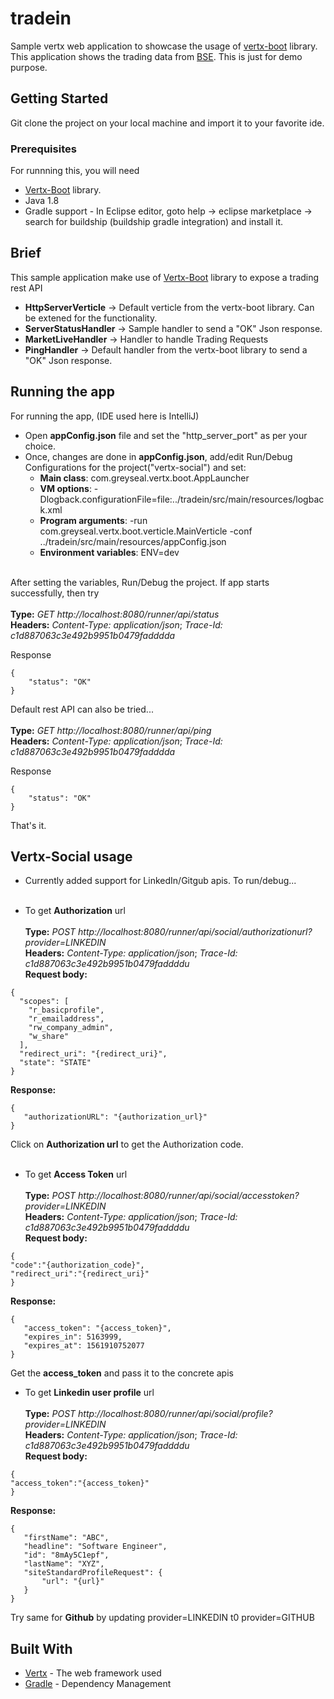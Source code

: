 # tradein
Sample vertx web application to showcase the usage of [vertx-boot](https://github.com/greyseal/vertx-boot) library. This application shows the trading data from [BSE](https://www.bseindia.com/). This is just for demo purpose.

## Getting Started

Git clone the project on your local machine and import it to your favorite ide.

### Prerequisites

For runnning this, you will need
- [Vertx-Boot](https://github.com/greyseal/vertx-boot) library.
- Java 1.8
- Gradle support - In Eclipse editor, goto help -> eclipse marketplace -> search for buildship (buildship gradle integration) and install it.

## Brief
This sample application make use of [Vertx-Boot](https://github.com/greyseal/vertx-boot) library to expose a trading rest API 
- **HttpServerVerticle**       -> Default verticle from the vertx-boot library. Can be extened for the functionality.
- **ServerStatusHandler**      -> Sample handler to send a "OK" Json response.
- **MarketLiveHandler**        -> Handler to handle Trading Requests
- **PingHandler**              -> Default handler from the vertx-boot library to send a "OK" Json response.

## Running the app

For running the app, (IDE used here is IntelliJ)
- Open **appConfig.json** file and set the "http_server_port" as per your choice.
- Once, changes are done in **appConfig.json**, add/edit Run/Debug Configurations for the project("vertx-social") and set:
  * **Main class**: com.greyseal.vertx.boot.AppLauncher
  * **VM options**: -Dlogback.configurationFile=file:../tradein/src/main/resources/logback.xml
  * **Program arguments**: -run com.greyseal.vertx.boot.verticle.MainVerticle -conf ../tradein/src/main/resources/appConfig.json 
  * **Environment variables**: ENV=dev 
 <br /><br /> 

After setting the variables, Run/Debug the project. If app starts successfully, then try <br /><br /> 
**Type:** *GET http://localhost:8080/runner/api/status* <br />
**Headers:** *Content-Type: application/json*;  *Trace-Id: c1d887063c3e492b9951b0479fadddda* <br />

Response<br />
```
{
    "status": "OK"
}
```
Default rest API can also be tried... <br /><br />
**Type:** *GET http://localhost:8080/runner/api/ping* <br />
**Headers:** *Content-Type: application/json*;  *Trace-Id: c1d887063c3e492b9951b0479fadddda* <br />

Response<br />
```
{
    "status": "OK"
}
```
That's it.

## Vertx-Social usage
- Currently added support for LinkedIn/Gitgub apis. To run/debug...<br  /><br  />
* To get **Authorization** url <br /><br />
**Type:** *POST http://localhost:8080/runner/api/social/authorizationurl?provider=LINKEDIN* <br />
**Headers:** *Content-Type: application/json*;  *Trace-Id: c1d887063c3e492b9951b0479faddddu* <br />
**Request body:**
 ```
 {
   "scopes": [
     "r_basicprofile",
     "r_emailaddress",
     "rw_company_admin",
     "w_share"
   ],
   "redirect_uri": "{redirect_uri}",
   "state": "STATE"
 }
 ```
 **Response:**
 ```
 {
    "authorizationURL": "{authorization_url}"
}
 ```
Click on **Authorization url** to get the Authorization code. <br /> <br />
* To get **Access Token** url <br /><br />
**Type:** *POST http://localhost:8080/runner/api/social/accesstoken?provider=LINKEDIN* <br />
**Headers:** *Content-Type: application/json*;  *Trace-Id: c1d887063c3e492b9951b0479faddddu* <br />
**Request body:**
 ```
{
"code":"{authorization_code}",
"redirect_uri":"{redirect_uri}"
}
 ```
 **Response:**
 ```
{
    "access_token": "{access_token}",
    "expires_in": 5163999,
    "expires_at": 1561910752077
}
 ```
Get the **access_token** and pass it to the concrete apis
* To get **Linkedin user profile** url <br /><br />
**Type:** *POST http://localhost:8080/runner/api/social/profile?provider=LINKEDIN* <br />
**Headers:** *Content-Type: application/json*;  *Trace-Id: c1d887063c3e492b9951b0479faddddu* <br />
**Request body:**
 ```
{
"access_token":"{access_token}"
}
 ```
 **Response:**
 ```
{
    "firstName": "ABC",
    "headline": "Software Engineer",
    "id": "8mAy5C1epf",
    "lastName": "XYZ",
    "siteStandardProfileRequest": {
        "url": "{url}"
    }
}
 ```
 
Try same for **Github** by updating provider=LINKEDIN t0 provider=GITHUB


## Built With

* [Vertx](http://vertx.io/) - The web framework used
* [Gradle](https://gradle.org/) - Dependency Management
